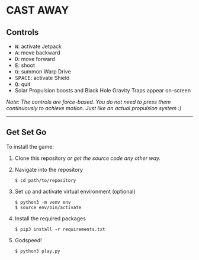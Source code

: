 # CAST AWAY

## Controls
- <kbd>W</kbd>: activate Jetpack
- <kbd>A</kbd>: move backward
- <kbd>D</kbd>: move forward
- <kbd>E</kbd>: shoot
- <kbd>G</kbd>: summon Warp Drive
- <kbd>SPACE</kbd>: activate Shield
- <kbd>Q</kbd>: quit
- Solar Propulsion boosts and Black Hole Gravity Traps appear on-screen

*Note: The controls are force-based. You do not need to press them continuously to achieve motion. Just like an actual propulsion system :)*

---


## Get Set Go
To install the game:

1. Clone this repository
   *or get the source code any other way.*

2. Navigate into the repository
   ```(shell)
   $ cd path/to/repository
   ```

3. Set up and activate virtual environment (optional)
   ```(shell)
   $ python3 -m venv env
   $ source env/bin/activate
   ```

4. Install the required packages
   ```(shell)
   $ pip3 install -r requirements.txt
   ```

5. Godspeed!
   ```(shell)
   $ python3 play.py
   ```